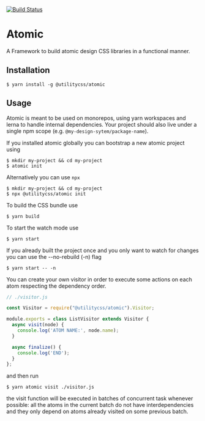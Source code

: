 [![Build Status](https://travis-ci.com/utilitycss/atomic.svg?branch=master)](https://travis-ci.com/utilitycss/atomic)

# Atomic
A Framework to build atomic design CSS libraries in a functional manner.

## Installation
```
$ yarn install -g @utilitycss/atomic
```

## Usage
Atomic is meant to be used on monorepos, using yarn workspaces and lerna to
handle internal dependencies. Your project should also live under a single npm
scope (e.g. `@my-design-sytem/package-name`).

If you installed atomic globally you can bootstrap a new atomic project using
```
$ mkdir my-project && cd my-project
$ atomic init
```

Alternatively you can use `npx`
```
$ mkdir my-project && cd my-project
$ npx @utilitycss/atomic init
```

To build the CSS bundle use
```
$ yarn build
```

To start the watch mode use
```
$ yarn start
```

If you already built the project once and you only want to watch for changes you
can use the --no-rebuild (-n) flag
```
$ yarn start -- -n
```

You can create your own visitor in order to execute some actions on each atom
respecting the dependency order.

```js
// ./visitor.js

const Visitor = require("@utilitycss/atomic").Visitor;

module.exports = class ListVisitor extends Visitor {
  async visit(node) {
    console.log('ATOM NAME:', node.name);
  }

  async finalize() {
    console.log('END');
  }
};
```

and then run
```
$ yarn atomic visit ./visitor.js
```

the visit function will be executed in batches of concurrent task whenever
possible: all the atoms in the current batch do not have interdependencies and
they only depend on atoms already visited on some previous batch.
